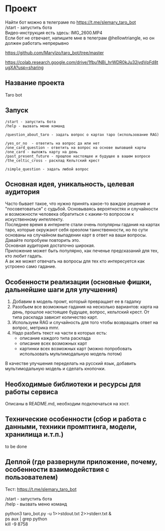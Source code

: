 # Проект

Найти бот можно в телеграме по https://t.me/slemary_taro_bot    
/start - запустить бота   
Видео-инструкция есть здесь: IMG_2600.MP4    
Если бот не отвечает, напишите мне в телеграм @hellowtriangle, но он должен работать непрерывно  

https://github.com/MaryIzo/taro_bot/tree/master   

https://colab.research.google.com/drive/1fbu1NBi_hrWDR0kJu32jvdVpFd8tugXA?usp=sharing   

## Название проекта

Taro bot

## Запуск   

    /start - запустить бота
    /help - вызвать меню команд
    
    /question_about_taro - задать вопрос о картах таро (использование RAG)
    
    /yes_or_no  - ответить на вопрос да или нет
    /one_card_question - ответить на вопрос на основе выпавшей карты
    /one_card - выложть карту на день 
    /past_present_future - прошлое настоящее и будущее в вашем вопросе   
    /the_celtic_cross - расклад Кельтский крест   
    
    /simple_question - задать любой вопрос   


## Основная идея, уникальность, целевая аудитория

Часто бывает такое, что нужно принять какое-то важдое решение и "посоветоваться" с судьбой. Основываясь вероятностях и случайности и возможности человека обратиться с каким-то вопросом к искуственному интеллекту.  
Последнее время в интернете стали очень популярны гадания на картах таро, которые окружают себя ореолом таинственности, но по сути основаны на случайном выпадении карт в ответ на ваши вопросы.   
Давайте попробуем повторить это.  
Основная аудитория достаточно широкая.   
Приложение может быть популярно, как печенье предсказаний для тех, кто любит гадать.    
А ак же может отвечать на вопросы для тех кто интересуется как устроено само гадание.   
    
## Особенности реализации (основные фишки, дальнейшие шаги для улучшения)

1.  Добавим в модель промт, который превращает ее в гадалку
2.  Разобьем все возможные гадания на несколько вариантов: карта на день, прошлое настоящее будущее, вопрос, кельтский крест. От типа расклада зависит количество карт.    
3.  Используем RAG и случайность для того чтобы возвращать ответ на вопрос, метрика mmr.  
4.  Надо разбить текст на части в которых есть:
     - описание каждого типа расклада
     - описание всех возможных карт
     - картинки всех возможных карт (можно попробовать использовать мультимодальную модель потом)

В качестве улучшения переделать на русский язык, добавить мультимодальную модель и сделать кнопочки.

## Необходимые библиотеки и ресурсы для работы сервиса

Описаны в README.md, необходим подключаться на хост.   

## Технические особенности (сбор и работа с данными, техники промптинга, модели, хранилища и.т.п.)

to be done  

## Деплой (где развернули приложение, почему, особенности взаимодействия с пользователем)
Тест: https://t.me/slemary_taro_bot      

/start - запустить бота   
/help - вызвать меню команд   
    
python3 taro_bot.py -u 1>>stdout.txt 2>>stderr.txt &     
ps aux | grep python    
kill -9 8758   